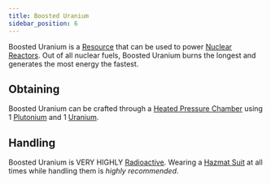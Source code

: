 ```yaml
---
title: Boosted Uranium
sidebar_position: 6
---
```


Boosted Uranium is a [Resource](/docs/Slimefun/Resources) that can be used to power [Nuclear Reactors](Electric-Machines#energy-generation). Out of all nuclear fuels, Boosted Uranium burns the longest and generates the most energy the fastest.

## Obtaining

Boosted Uranium can be crafted through a [Heated Pressure Chamber](Heated-Pressure-Chamber) using 1 [Plutonium](Plutonium) and 1 [Uranium](Uranium).

## Handling

Boosted Uranium is VERY HIGHLY [Radioactive](Radiation). Wearing a [Hazmat Suit](Armor#hazmat-suit) at all times while handling them is *highly recommended*.
